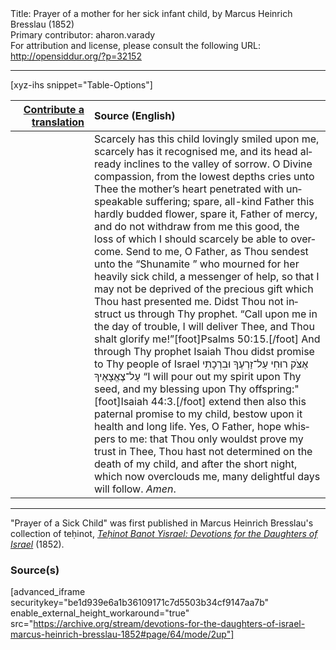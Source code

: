 <html>
<head></head>
<body>
Title: Prayer of a mother for her sick infant child, by Marcus Heinrich Bresslau (1852)<br />
Primary contributor: aharon.varady<br />
For attribution and license, please consult the following URL: <a href="http://opensiddur.org/?p=32152">http://opensiddur.org/?p=32152</a>
<p />
<hr />

[xyz-ihs snippet="Table-Options"]<table style="margin-left: auto; margin-right: auto;" class="draggable">
<thead><tr><th id="x" style="text-align: right;"><a href="/translate/" target="_blank" rel="noopener">Contribute a translation</a></th><th style="text-align: left;">Source (English)</th></tr></thead>
<tbody>
<tr><td style="vertical-align:top;" width="25%">
<div class="liturgy" lang="he">

</span></div></td>
 
<td style="vertical-align:top;">
<div class="english" lang="en">
Scarcely has this child lovingly smiled upon me, scarcely has it recognised me, and its head already inclines to the valley of sorrow. O Divine compassion, from the lowest depths cries unto Thee the mother’s heart penetrated with unspeakable suffering; spare, all-kind Father this hardly budded flower, spare it, Father of mercy, and do not withdraw from me this good, the loss of which I should scarcely be able to overcome. Send to me, O Father, as Thou sendest unto the “Shunamite ” who mourned for her heavily sick child, a messenger of help, so that I may not be deprived of the precious gift which Thou hast presented me. Didst Thou not instruct us through Thy prophet. “Call upon me in the day of trouble, I will deliver Thee, and Thou shalt glorify me!”[foot]Psalms 50:15.[/foot] And through Thy prophet Isaiah Thou didst promise to Thy people of Israel <span class="hebrew" lang="he">אֶצֹּק רוּחִי עַל־זַרְעֶךָ וּבִרְכָתִי עַל־צֶאֱצָאֶיךָ</span> “I will pour out my spirit upon Thy seed, and my blessing upon Thy offspring:"[foot]Isaiah 44:3.[/foot] extend then also this paternal promise to my child, bestow upon it health and long life. Yes, O Father, hope whispers to me: that Thou only wouldst prove my trust in Thee, Thou hast not determined on the death of my child, and after the short night, which now overclouds me, many delightful days will follow. <em>Amen</em>. 
</div></td></tr>
</tbody></table>

<hr />

"Prayer of a Sick Child" was first published in Marcus Heinrich Bresslau's collection of teḥinot, <em><a href="https://opensiddur.org/compilations/sifrei-tehinot/devotions-for-the-daughters-of-israel-by-marcus-heinrich-bresslau-1852/">Teḥinot Banot Yisrael: Devotions for the Daughters of Israel</a></em> (1852).

<h3>Source(s)</h3>

[advanced_iframe securitykey="be1d939e6a1b36109171c7d5503b34cf9147aa7b" enable_external_height_workaround="true" src="https://archive.org/stream/devotions-for-the-daughters-of-israel-marcus-heinrich-bresslau-1852#page/64/mode/2up"]

&nbsp;
</body>
</html>